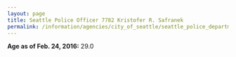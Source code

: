 ```yaml
---
layout: page
title: Seattle Police Officer 7782 Kristofer R. Safranek
permalink: /information/agencies/city_of_seattle/seattle_police_department/copbook/7782/
---
```


**Age as of Feb. 24, 2016:** 29.0
